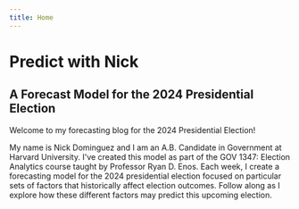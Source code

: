```yaml
---
title: Home
---
```


# Predict with Nick

## A Forecast Model for the 2024 Presidential Election

Welcome to my forecasting blog for the 2024 Presidential Election! 

My name is Nick Dominguez and I am an A.B. Candidate in Government at Harvard University. I've created this model as part of the GOV 1347: Election Analytics course taught by Professor Ryan D. Enos. Each week, I create a forecasting model for the 2024 presidential election focused on particular sets of factors that historically affect election outcomes. Follow along as I explore how these different factors may predict this upcoming election. 



